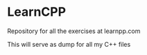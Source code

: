 # LearnCPP
Repository for all the exercises at learnpp.com

This will serve as dump for all my C++ files
